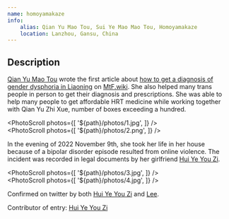```yaml
---
name: homoyamakaze
info:
    alias: Qian Yu Mao Tou, Sui Ye Mao Mao Tou, Homoyamakaze
    location: Lanzhou, Gansu, China
---
```


## Description

[Qian Yu Mao Tou](https://twitter.com/homoyamakaze)
wrote the first article about [how to get a diagnosis of gender dysphoria in Liaoning](https://mtf.wiki/zh-cn/docs/psyco/liaoning/liu-hong/)
on [MtF.wiki](https://mtf.wiki).
She also helped many trans people in person to get their diagnosis and prescriptions.
She was able to help many people to get affordable HRT medicine while working together with Qian Yu Zhi Xue, number of boxes exceeding a hundred.

<PhotoScroll photos={[ '${path}/photos/1.jpg', ]} />  
<PhotoScroll photos={[ '${path}/photos/2.png', ]} />

In the evening of 2022 November 9th, she took her life in her house because of a bipolar disorder episode resulted from online violence.
The incident was recorded in legal documents by her girlfriend [Hui Ye You Zi](https://twitter.com/YuzuTvT).

<PhotoScroll photos={[ '${path}/photos/3.jpg', ]} />  
<PhotoScroll photos={[ '${path}/photos/4.jpg', ]} />

Confirmed on twitter by both [Hui Ye You Zi](https://twitter.com/YuzuTvT) and [Lee](https://twitter.com/rbqwansui).

Contributor of entry:
[Hui Ye You Zi](https://twitter.com/YuzuTvT)
